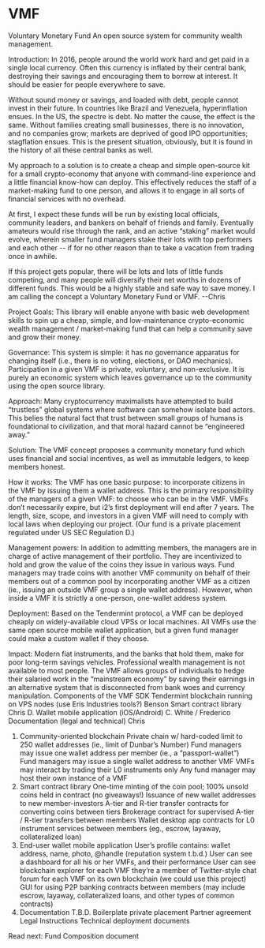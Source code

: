 # VMF
Voluntary Monetary Fund
An open source system for community wealth management.

Introduction: In 2016, people around the world work hard and get paid in a single local currency. Often this currency is inflated by their central bank, destroying their savings and encouraging them to borrow at interest. It should be easier for people everywhere to save.

Without sound money or savings, and loaded with debt, people cannot invest in their future. In countries like Brazil and Venezuela, hyperinflation ensues. In the US, the spectre is debt. No matter the cause, the effect is the same. Without families creating small businesses, there is no innovation, and no companies grow; markets are deprived of good IPO opportunities; stagflation ensues. This is the present situation, obviously, but it is found in the history of all these central banks as well.

My approach to a solution is to create a cheap and simple open-source kit for a small crypto-economy that anyone with command-line experience and a little financial know-how can deploy. This effectively reduces the staff of a market-making fund to one person, and allows it to engage in all sorts of financial services with no overhead. 

At first, I expect these funds will be run by existing local officials, community leaders, and bankers on behalf of friends and family. Eventually amateurs would rise through the rank, and an active “staking” market would evolve, wherein smaller fund managers stake their lots with top performers and each other -- if for no other reason than to take a vacation from trading once in awhile.

If this project gets popular, there will be lots and lots of little funds competing, and many people will diversify their net worths in dozens of different funds. This would be a highly stable and safe way to save money. I am calling the concept a Voluntary Monetary Fund or VMF. --Chris


Project Goals: This library will enable anyone with basic web development skills to spin up a cheap, simple, and low-maintenance crypto-economic wealth management / market-making fund that can help a community save and grow their money. 

Governance: This system is simple: it has no governance apparatus for changing itself (i.e., there is no voting, elections, or DAO mechanics). Participation in a given VMF is private, voluntary, and non-exclusive. It is purely an economic system which leaves governance up to the community using the open source library.

Approach: Many cryptocurrency maximalists have attempted to build “trustless” global systems where software can somehow isolate bad actors. This belies the natural fact that trust between small groups of humans is foundational to civilization, and that moral hazard cannot be “engineered away.” 

Solution: The VMF concept proposes a community monetary fund which uses financial and social incentives, as well as immutable ledgers, to keep members honest.

How it works: The VMF has one basic purpose: to incorporate citizens in the VMF by issuing them a wallet address. This is the primary responsibility of the managers of a given VMF: to choose who can be in the VMF. VMFs don’t necessarily expire, but i2’s first deployment will end after 7 years. The length, size, scope, and investors in a given VMF will need to comply with local laws when deploying our project. (Our fund is a private placement regulated under US SEC Regulation D.)

Management powers: In addition to admitting members, the managers are in charge of active management of their portfolio. They are incentivized to hold and grow the value of the coins they issue in various ways. Fund managers may trade coins with another VMF community on behalf of their members out of a common pool by incorporating another VMF as a citizen (ie., issuing an outside VMF group a single wallet address). However, when inside a VMF it is strictly a one-person, one-wallet address system.

Deployment: Based on the Tendermint protocol, a VMF can be deployed cheaply on widely-available cloud VPSs or local machines. All VMFs use the same open source mobile wallet application, but a given fund manager could make a custom wallet if they choose. 

Impact: Modern fiat instruments, and the banks that hold them, make for poor long-term savings vehicles. Professional wealth management is not available to most people. The VMF allows groups of individuals to hedge their salaried work in the “mainstream economy” by saving their earnings in an alternative system that is disconnected from bank woes and currency manipulation. 
Components of the VMF SDK
Tendermint blockchain running on VPS nodes (use Eris Industries tools?) Benson
Smart contract library Chris D.
Wallet mobile application (iOS/Android) C. White / Frederico
Documentation (legal and technical) Chris
1. Community-oriented blockchain
Private chain w/ hard-coded limit to 250 wallet addresses (ie., limit of Dunbar’s Number)
Fund managers may issue one wallet address per member (ie., a “passport-wallet”)
Fund managers may issue a single wallet address to another VMF
VMFs may interact by trading their L0 instruments only
Any fund manager may host their own instance of a VMF
2. Smart contract library
One-time minting of the coin pool; 100% unsold coins held in contract (no giveaways!)
Issuance of new wallet addresses to new member-investors
A-tier and R-tier transfer contracts for converting coins between tiers 
Brokerage contract for supervised A-tier / R-tier transfers between members
Wallet desktop app contracts for L0 instrument services between members (eg., escrow, layaway, collateralized loan)
3. End-user wallet mobile application
User’s profile contains: wallet address, name, photo, @handle (reputation system t.b.d.)
User can see a dashboard for all his or her VMFs, and their performance
User can see blockchain explorer for each VMF they’re a member of
Twitter-style chat forum for each VMF on its own blockchain (we could use this project)
GUI for using P2P banking contracts between members (may include escrow, layaway, collateralized loans, and other types of common contracts)
4. Documentation T.B.D.
Boilerplate private placement
Partner agreement
Legal Instructions
Technical deployment documents

Read next: Fund Composition document
